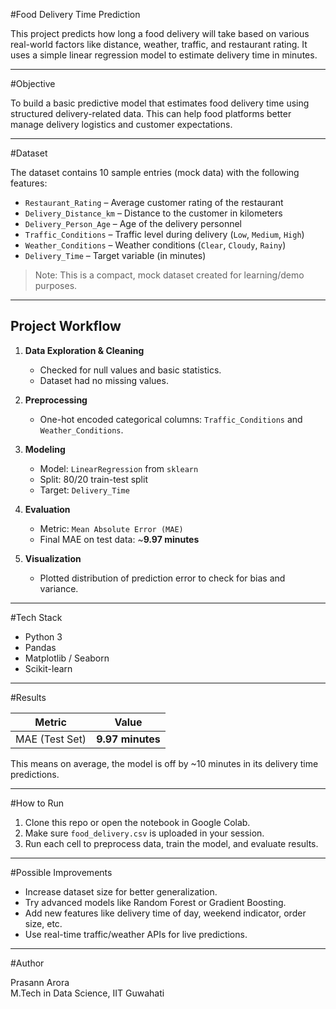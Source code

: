 #Food Delivery Time Prediction

This project predicts how long a food delivery will take based on various real-world factors like distance, weather, traffic, and restaurant rating. It uses a simple linear regression model to estimate delivery time in minutes.

---

#Objective

To build a basic predictive model that estimates food delivery time using structured delivery-related data. This can help food platforms better manage delivery logistics and customer expectations.

---

#Dataset

The dataset contains 10 sample entries (mock data) with the following features:

- `Restaurant_Rating` – Average customer rating of the restaurant  
- `Delivery_Distance_km` – Distance to the customer in kilometers  
- `Delivery_Person_Age` – Age of the delivery personnel  
- `Traffic_Conditions` – Traffic level during delivery (`Low`, `Medium`, `High`)  
- `Weather_Conditions` – Weather conditions (`Clear`, `Cloudy`, `Rainy`)  
- `Delivery_Time` – Target variable (in minutes)

> Note: This is a compact, mock dataset created for learning/demo purposes.

---

## Project Workflow

1. **Data Exploration & Cleaning**
   - Checked for null values and basic statistics.
   - Dataset had no missing values.

2. **Preprocessing**
   - One-hot encoded categorical columns: `Traffic_Conditions` and `Weather_Conditions`.

3. **Modeling**
   - Model: `LinearRegression` from `sklearn`
   - Split: 80/20 train-test split
   - Target: `Delivery_Time`

4. **Evaluation**
   - Metric: `Mean Absolute Error (MAE)`
   - Final MAE on test data: ~**9.97 minutes**

5. **Visualization**
   - Plotted distribution of prediction error to check for bias and variance.

---

#Tech Stack

- Python 3
- Pandas
- Matplotlib / Seaborn
- Scikit-learn

---

#Results

| Metric | Value |
|--------|-------|
| MAE (Test Set) | **9.97 minutes** |

This means on average, the model is off by ~10 minutes in its delivery time predictions.

---

#How to Run

1. Clone this repo or open the notebook in Google Colab.
2. Make sure `food_delivery.csv` is uploaded in your session.
3. Run each cell to preprocess data, train the model, and evaluate results.

---

#Possible Improvements

- Increase dataset size for better generalization.
- Try advanced models like Random Forest or Gradient Boosting.
- Add new features like delivery time of day, weekend indicator, order size, etc.
- Use real-time traffic/weather APIs for live predictions.

---

#Author

Prasann Arora  
M.Tech in Data Science, IIT Guwahati  
